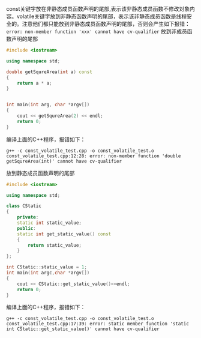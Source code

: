 const关键字放在非静态成员函数声明的尾部,表示该非静态成员函数不修改对象内容。volatile关键字放到非静态函数声明的尾部，表示该非静态成员函数是线程安全的。注意他们都只能放到非静态成员函数声明的尾部，否则会产生如下报错：
`error: non-member function 'xxx' cannot have cv-qualifier`
放到非成员函数声明的尾部

```CPP
#include <iostream>

using namespace std;

double getSqureArea(int a) const
{
    return a * a;
}


int main(int arg, char *argv[])
{
    cout << getSqureArea(2) << endl;
    return 0;
}
```

编译上面的C++程序，报错如下：

```shell
g++ -c const_volatile_test.cpp -o const_volatile_test.o
const_volatile_test.cpp:12:28: error: non-member function 'double getSqureArea(int)' cannot have cv-qualifier
```

放到静态成员函数声明的尾部

```CPP
#include <iostream>

using namespace std;

class CStatic
{
    private:
    static int static_value;
    public:
    static int get_static_value() const
    {
        return static_value;
    }
};

int CStatic::static_value = 1;
int main(int argc,char *argv[])
{
    cout << CStatic::get_static_value()<<endl;
    return 0;
}
```

编译上面的C++程序，报错如下：

```shell
g++ -c const_volatile_test.cpp -o const_volatile_test.o
const_volatile_test.cpp:17:39: error: static member function 'static int CStatic::get_static_value()' cannot have cv-qualifier
```
 